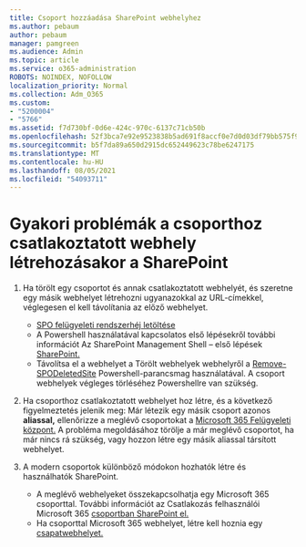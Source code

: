 ```yaml
---
title: Csoport hozzáadása SharePoint webhelyhez
ms.author: pebaum
author: pebaum
manager: pamgreen
ms.audience: Admin
ms.topic: article
ms.service: o365-administration
ROBOTS: NOINDEX, NOFOLLOW
localization_priority: Normal
ms.collection: Adm_O365
ms.custom:
- "5200004"
- "5766"
ms.assetid: f7d730bf-0d6e-424c-970c-6137c71cb50b
ms.openlocfilehash: 52f3bca7e92e9523838b5ad691f8accf0e7d0d03df79bb575f93b024e32cf3c4
ms.sourcegitcommit: b5f7da89a650d2915dc652449623c78be6247175
ms.translationtype: MT
ms.contentlocale: hu-HU
ms.lasthandoff: 08/05/2021
ms.locfileid: "54093711"
---
```

# <a name="common-issues-when-creating-a-group-connected-site-in-sharepoint"></a>Gyakori problémák a csoporthoz csatlakoztatott webhely létrehozásakor a SharePoint

1. Ha törölt egy csoportot és annak csatlakoztatott webhelyét, és szeretne egy másik webhelyet létrehozni ugyanazokkal az URL-címekkel, véglegesen el kell távolítania az előző webhelyet.

   - [SPO felügyeleti rendszerhéj letöltése](https://support.office.com/article/introduction-to-the-sharepoint-online-management-shell-c16941c3-19b4-4710-8056-34c034493429)
   - A Powershell használatával kapcsolatos első lépésekről további információt Az SharePoint Management Shell – első lépések [SharePoint.](/powershell/module/sharepoint-online/remove-sposite)
   - Távolítsa el a webhelyet a Törölt webhelyek webhelyről a [Remove-SPODeletedSite](/powershell/module/sharepoint-online/remove-sposite?view=sharepoint-ps) Powershell-parancsmag használatával. A csoport webhelyek végleges törléséhez Powershellre van szükség.

1. Ha csoporthoz csatlakoztatott webhelyet hoz létre, és a következő figyelmeztetés jelenik meg: Már létezik egy másik csoport azonos **aliassal,** ellenőrizze a meglévő csoportokat a [Microsoft 365 Felügyeleti központ.](https://admin.microsoft.com/AdminPortal/Home#/groups) A probléma megoldásához törölje a már meglévő csoportot, ha már nincs rá szükség, vagy hozzon létre egy másik aliassal társított webhelyet.

1. A modern csoportok különböző módokon hozhatók létre és használhatók SharePoint.

   - A meglévő webhelyeket összekapcsolhatja egy Microsoft 365 csoporttal. További információt az Csatlakozás felhasználói Microsoft 365 [csoportban SharePoint el.](/sharepoint/dev/transform/modernize-connect-to-office365-group#connect-an-office-365-group-using-the-sharepoint-user-interface)
   - Ha csoporttal Microsoft 365 webhelyet, létre kell hoznia egy [csapatwebhelyet.](https://admin.microsoft.com/sharepoint)
